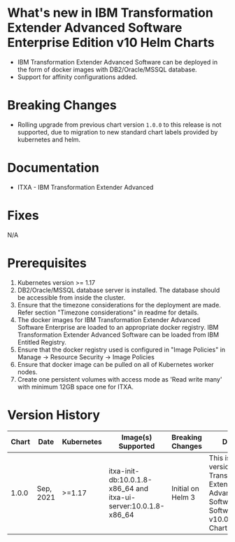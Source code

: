 # What's new in IBM Transformation Extender Advanced Software Enterprise Edition v10 Helm Charts

- IBM Transformation Extender Advanced Software can be deployed in the form of docker images with DB2/Oracle/MSSQL database.
- Support for affinity configurations added.

# Breaking Changes

- Rolling upgrade from previous chart version `1.0.0` to this release is not supported, due to migration to new standard chart labels provided by kubernetes and helm.

# Documentation

- ITXA - IBM Transformation Extender Advanced

# Fixes

N/A

# Prerequisites

1. Kubernetes version >= 1.17
2. DB2/Oracle/MSSQL database server is installed. The database should be accessible from inside the cluster.
3. Ensure that the timezone considerations for the deployment are made. Refer section "Timezone considerations" in readme for details.
4. The docker images for IBM Transformation Extender Advanced Software Enterprise are loaded to an appropriate docker registry. IBM Transformation Extender Advanced Software can be loaded from IBM Entitled Registry.
5. Ensure that the docker registry used is configured in "Image Policies" in Manage -> Resource Security -> Image Policies
6. Ensure that docker image can be pulled on all of Kubernetes worker nodes.
7. Create one persistent volumes with access mode as 'Read write many' with minimum 12GB space one for ITXA.

# Version History

| Chart | Date      | Kubernetes | Image(s) Supported                                                        | Breaking Changes  | Details                                                                                           |
| ----- | --------- | ---------- | ------------------------------------------------------------------------- | ----------------- | ------------------------------------------------------------------------------------------------- |
| 1.0.0 | Sep, 2021 | >=1.17     | itxa-init-db:10.0.1.8-x86_64 and itxa-ui-server:10.0.1.8-x86_64 | Initial on Helm 3 | This is the version for IBM Transformation Extender Advanced Software Software v10.0.1 Helm Chart |
